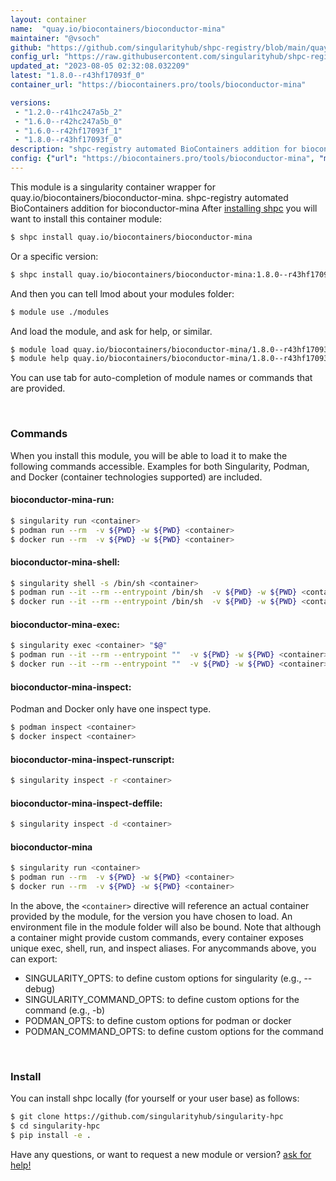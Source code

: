 ```yaml
---
layout: container
name:  "quay.io/biocontainers/bioconductor-mina"
maintainer: "@vsoch"
github: "https://github.com/singularityhub/shpc-registry/blob/main/quay.io/biocontainers/bioconductor-mina/container.yaml"
config_url: "https://raw.githubusercontent.com/singularityhub/shpc-registry/main/quay.io/biocontainers/bioconductor-mina/container.yaml"
updated_at: "2023-08-05 02:32:08.032209"
latest: "1.8.0--r43hf17093f_0"
container_url: "https://biocontainers.pro/tools/bioconductor-mina"

versions:
 - "1.2.0--r41hc247a5b_2"
 - "1.6.0--r42hc247a5b_0"
 - "1.6.0--r42hf17093f_1"
 - "1.8.0--r43hf17093f_0"
description: "shpc-registry automated BioContainers addition for bioconductor-mina"
config: {"url": "https://biocontainers.pro/tools/bioconductor-mina", "maintainer": "@vsoch", "description": "shpc-registry automated BioContainers addition for bioconductor-mina", "latest": {"1.8.0--r43hf17093f_0": "sha256:71185796c945ee911735830cac2b9705c55bfc99326ff874e0ad928131222d2d"}, "tags": {"1.2.0--r41hc247a5b_2": "sha256:a1f5d5bc1d4201740e3f73aa86767f1e81e11ae5afec1f0cd528a8981fd72ff8", "1.6.0--r42hc247a5b_0": "sha256:f9bd85c2ade4ad1c2f5883528e31898053194fad1f91c7d12f0d6e0a4b8deb3c", "1.6.0--r42hf17093f_1": "sha256:56c0818baa7f4fe0588fe87472ddc56e52d5a629f3d6b598bbec6daef86e41d2", "1.8.0--r43hf17093f_0": "sha256:71185796c945ee911735830cac2b9705c55bfc99326ff874e0ad928131222d2d"}, "docker": "quay.io/biocontainers/bioconductor-mina"}
---
```


This module is a singularity container wrapper for quay.io/biocontainers/bioconductor-mina.
shpc-registry automated BioContainers addition for bioconductor-mina
After [installing shpc](#install) you will want to install this container module:


```bash
$ shpc install quay.io/biocontainers/bioconductor-mina
```

Or a specific version:

```bash
$ shpc install quay.io/biocontainers/bioconductor-mina:1.8.0--r43hf17093f_0
```

And then you can tell lmod about your modules folder:

```bash
$ module use ./modules
```

And load the module, and ask for help, or similar.

```bash
$ module load quay.io/biocontainers/bioconductor-mina/1.8.0--r43hf17093f_0
$ module help quay.io/biocontainers/bioconductor-mina/1.8.0--r43hf17093f_0
```

You can use tab for auto-completion of module names or commands that are provided.

<br>

### Commands

When you install this module, you will be able to load it to make the following commands accessible.
Examples for both Singularity, Podman, and Docker (container technologies supported) are included.

#### bioconductor-mina-run:

```bash
$ singularity run <container>
$ podman run --rm  -v ${PWD} -w ${PWD} <container>
$ docker run --rm  -v ${PWD} -w ${PWD} <container>
```

#### bioconductor-mina-shell:

```bash
$ singularity shell -s /bin/sh <container>
$ podman run --it --rm --entrypoint /bin/sh  -v ${PWD} -w ${PWD} <container>
$ docker run --it --rm --entrypoint /bin/sh  -v ${PWD} -w ${PWD} <container>
```

#### bioconductor-mina-exec:

```bash
$ singularity exec <container> "$@"
$ podman run --it --rm --entrypoint ""  -v ${PWD} -w ${PWD} <container> "$@"
$ docker run --it --rm --entrypoint ""  -v ${PWD} -w ${PWD} <container> "$@"
```

#### bioconductor-mina-inspect:

Podman and Docker only have one inspect type.

```bash
$ podman inspect <container>
$ docker inspect <container>
```

#### bioconductor-mina-inspect-runscript:

```bash
$ singularity inspect -r <container>
```

#### bioconductor-mina-inspect-deffile:

```bash
$ singularity inspect -d <container>
```



#### bioconductor-mina

```bash
$ singularity run <container>
$ podman run --rm  -v ${PWD} -w ${PWD} <container>
$ docker run --rm  -v ${PWD} -w ${PWD} <container>
```


In the above, the `<container>` directive will reference an actual container provided
by the module, for the version you have chosen to load. An environment file in the
module folder will also be bound. Note that although a container
might provide custom commands, every container exposes unique exec, shell, run, and
inspect aliases. For anycommands above, you can export:

 - SINGULARITY_OPTS: to define custom options for singularity (e.g., --debug)
 - SINGULARITY_COMMAND_OPTS: to define custom options for the command (e.g., -b)
 - PODMAN_OPTS: to define custom options for podman or docker
 - PODMAN_COMMAND_OPTS: to define custom options for the command

<br>

### Install

You can install shpc locally (for yourself or your user base) as follows:

```bash
$ git clone https://github.com/singularityhub/singularity-hpc
$ cd singularity-hpc
$ pip install -e .
```

Have any questions, or want to request a new module or version? [ask for help!](https://github.com/singularityhub/singularity-hpc/issues)